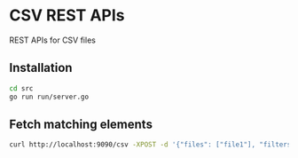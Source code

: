 # CSV REST APIs
REST APIs for CSV files

## Installation
```bash
cd src
go run run/server.go
```

## Fetch matching elements
```bash
curl http://localhost:9090/csv -XPOST -d '{"files": ["file1"], "filters": {"statuscode": "200", "requestname": "write"}}'
```
